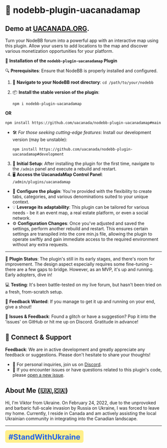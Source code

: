 # 🍁 nodebb-plugin-uacanadamap

## Demo at [UACANADA.ORG](https://uacanada.org).


Turn your NodeBB forum into a powerful app with an interactive map using this plugin. Allow your users to add locations to the map and discover various monetization opportunities for your platform.


🚀 **Installation of the `nodebb-plugin-uacanadamap` Plugin**

🔍 **Prerequisites**: Ensure that NodeBB is properly installed and configured.

1. 📂 **Navigate to your NodeBB root directory**:
   `cd /path/to/your/nodebb`

2. 📦 **Install the stable version of the plugin**:
   
   
   ```
   npm i nodebb-plugin-uacanadamap
   ```

**OR**

   ```
   npm install https://github.com/uacanada/nodebb-plugin-uacanadamap#main
   ```

   - 🛠️ *For those seeking cutting-edge features*: Install our development version (may be unstable):
     ```
     npm install https://github.com/uacanada/nodebb-plugin-uacanadamap#development
     ```
3. 🚀 **Initial Setup**: After installing the plugin for the first time, navigate to the `/admin` panel and execute a rebuild and restart.
4. 🖥️ **Access the UacanadaMap Control Panel**: `/admin/plugins/uacanadamap`
 - 🔧 **Configure the plugin**: You're provided with the flexibility to create tabs, categories, and various denominations suited to your unique context.
 - 💡 **Leverage its adaptability**: This plugin can be tailored for various needs - be it an event map, a real estate platform, or even a social network.
 - ⚙️ **Configuration Changes**: Once you've adjusted and saved the settings, perform another rebuild and restart. This ensures certain settings are transpiled into the core min.js file, allowing the plugin to operate swiftly and gain immediate access to the required environment without any extra requests.


---
🚧 **Plugin Status**: The plugin's still in its early stages, and there's room for improvement. The design aspect especially requires some fine-tuning – there are a few gaps to bridge. However, as an MVP, it's up and running. Early adopters, dive in!

💻 **Testing**: It's been battle-tested on my live forum, but hasn't been tried on a fresh, from-scratch setup.

📢 **Feedback Wanted**: If you manage to get it up and running on your end, give a shout! 

🐛 **Issues & Feedback**: Found a glitch or have a suggestion? Pop it into the 'issues' on GitHub or hit me up on Discord. Gratitude in advance!


## 🤝 Connect & Support

**Feedback**: We are in active development and greatly appreciate any feedback or suggestions. Please don't hesitate to share your thoughts!
- 💌 For personal inquiries, join us on [Discord](https://discord.gg/pKnXqz3vaq).
- 🐛 If you encounter issues or have questions related to this plugin's code, please [open a new issue](https://github.com/uacanada/nodebb-plugin-uacanadamap/issues/new).

## About Me (🇺🇦,🇨🇦)

Hi, I'm Viktor from Ukraine. On February 24, 2022, due to the unprovoked and barbaric full-scale invasion by Russia on Ukraine, I was forced to leave my home. Currently, I reside in Canada and am actively assisting the local Ukrainian community in integrating into the Canadian landscape.

---
[![StandWithUkraine](https://raw.githubusercontent.com/vshymanskyy/StandWithUkraine/main/badges/StandWithUkraine.svg)](https://github.com/vshymanskyy/StandWithUkraine/blob/main/docs/README.md)